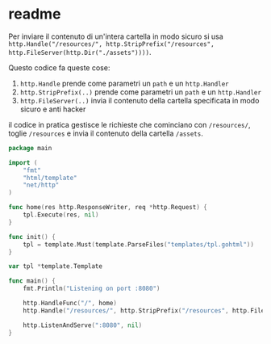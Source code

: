 # readme

Per inviare il contenuto di un'intera cartella in modo sicuro si usa `http.Handle("/resources/", http.StripPrefix("/resources", http.FileServer(http.Dir("./assets"))))`.

Questo codice fa queste cose:

1. `http.Handle` prende come parametri un `path` e un `http.Handler`
2. `http.StripPrefix(..)` prende come parametri un `path` e un `http.Handler`
3. `http.FileServer(..)` invia il contenuto della cartella specificata in modo sicuro e anti hacker

il codice in pratica gestisce le richieste che cominciano con `/resources/`, toglie  `/resources` e invia il contenuto della cartella `/assets`.

```Go
package main

import (
	"fmt"
	"html/template"
	"net/http"
)

func home(res http.ResponseWriter, req *http.Request) {
	tpl.Execute(res, nil)
}

func init() {
	tpl = template.Must(template.ParseFiles("templates/tpl.gohtml"))
}

var tpl *template.Template

func main() {
	fmt.Println("Listening on port :8080")

	http.HandleFunc("/", home)
	http.Handle("/resources/", http.StripPrefix("/resources", http.FileServer(http.Dir("./assets"))))

	http.ListenAndServe(":8080", nil)
}
```